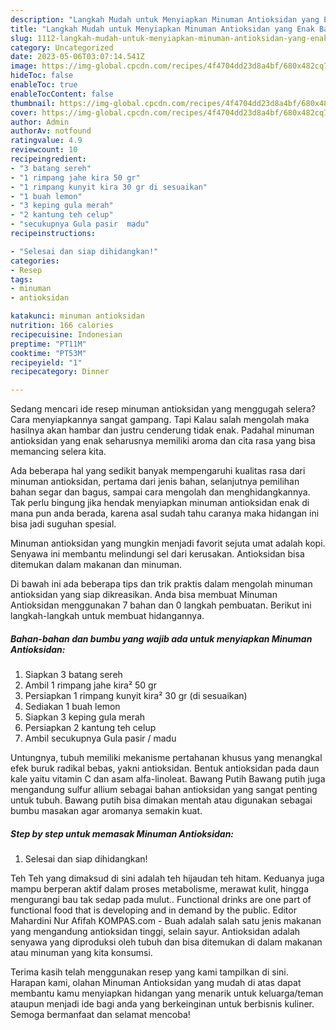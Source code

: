```yaml
---
description: "Langkah Mudah untuk Menyiapkan Minuman Antioksidan yang Enak Banget"
title: "Langkah Mudah untuk Menyiapkan Minuman Antioksidan yang Enak Banget"
slug: 1112-langkah-mudah-untuk-menyiapkan-minuman-antioksidan-yang-enak-banget
category: Uncategorized
date: 2023-05-06T03:07:14.541Z
image: https://img-global.cpcdn.com/recipes/4f4704dd23d8a4bf/680x482cq70/minuman-antioksidan-foto-resep-utama.jpg
hideToc: false
enableToc: true
enableTocContent: false
thumbnail: https://img-global.cpcdn.com/recipes/4f4704dd23d8a4bf/680x482cq70/minuman-antioksidan-foto-resep-utama.jpg
cover: https://img-global.cpcdn.com/recipes/4f4704dd23d8a4bf/680x482cq70/minuman-antioksidan-foto-resep-utama.jpg
author: Admin
authorAv: notfound
ratingvalue: 4.9
reviewcount: 10
recipeingredient:
- "3 batang sereh"
- "1 rimpang jahe kira 50 gr"
- "1 rimpang kunyit kira 30 gr di sesuaikan"
- "1 buah lemon"
- "3 keping gula merah"
- "2 kantung teh celup"
- "secukupnya Gula pasir  madu"
recipeinstructions:

- "Selesai dan siap dihidangkan!"
categories:
- Resep
tags:
- minuman
- antioksidan

katakunci: minuman antioksidan 
nutrition: 166 calories
recipecuisine: Indonesian
preptime: "PT11M"
cooktime: "PT53M"
recipeyield: "1"
recipecategory: Dinner

---
```



Sedang mencari ide resep minuman antioksidan yang menggugah selera? Cara menyiapkannya sangat gampang. Tapi Kalau salah mengolah maka hasilnya akan hambar dan justru cenderung tidak enak. Padahal minuman antioksidan yang enak seharusnya memiliki aroma dan cita rasa yang bisa memancing selera kita.


Ada beberapa hal yang sedikit banyak mempengaruhi kualitas rasa dari minuman antioksidan, pertama dari jenis bahan, selanjutnya pemilihan bahan segar dan bagus, sampai cara mengolah dan menghidangkannya. Tak perlu bingung jika hendak menyiapkan minuman antioksidan enak di mana pun anda berada, karena asal sudah tahu caranya maka hidangan ini bisa jadi suguhan spesial.

Minuman antioksidan yang mungkin menjadi favorit sejuta umat adalah kopi. Senyawa ini membantu melindungi sel dari kerusakan. Antioksidan bisa ditemukan dalam makanan dan minuman.


Di bawah ini ada beberapa tips dan trik praktis dalam mengolah minuman antioksidan yang siap dikreasikan. Anda bisa membuat Minuman Antioksidan menggunakan 7 bahan dan 0 langkah pembuatan. Berikut ini langkah-langkah untuk membuat hidangannya.

<!--inarticleads1-->

##### Bahan-bahan dan bumbu yang wajib ada untuk menyiapkan Minuman Antioksidan:

1. Siapkan 3 batang sereh
1. Ambil 1 rimpang jahe kira² 50 gr
1. Persiapkan 1 rimpang kunyit kira² 30 gr (di sesuaikan)
1. Sediakan 1 buah lemon
1. Siapkan 3 keping gula merah
1. Persiapkan 2 kantung teh celup
1. Ambil secukupnya Gula pasir / madu


Untungnya, tubuh memiliki mekanisme pertahanan khusus yang menangkal efek buruk radikal bebas, yakni antioksidan. Bentuk antioksidan pada daun kale yaitu vitamin C dan asam alfa-linoleat. Bawang Putih Bawang putih juga mengandung sulfur allium sebagai bahan antioksidan yang sangat penting untuk tubuh. Bawang putih bisa dimakan mentah atau digunakan sebagai bumbu masakan agar aromanya semakin kuat. 

<!--inarticleads2-->

##### Step by step untuk memasak Minuman Antioksidan:


1. Selesai dan siap dihidangkan!

Teh Teh yang dimaksud di sini adalah teh hijaudan teh hitam. Keduanya juga mampu berperan aktif dalam proses metabolisme, merawat kulit, hingga mengurangi bau tak sedap pada mulut.. Functional drinks are one part of functional food that is developing and in demand by the public. Editor Mahardini Nur Afifah KOMPAS.com - Buah adalah salah satu jenis makanan yang mengandung antioksidan tinggi, selain sayur. Antioksidan adalah senyawa yang diproduksi oleh tubuh dan bisa ditemukan di dalam makanan atau minuman yang kita konsumsi. 

Terima kasih telah menggunakan resep yang kami tampilkan di sini. Harapan kami, olahan Minuman Antioksidan yang mudah di atas dapat membantu kamu menyiapkan hidangan yang menarik untuk keluarga/teman ataupun menjadi ide bagi anda yang berkeinginan untuk berbisnis kuliner. Semoga bermanfaat dan selamat mencoba!
